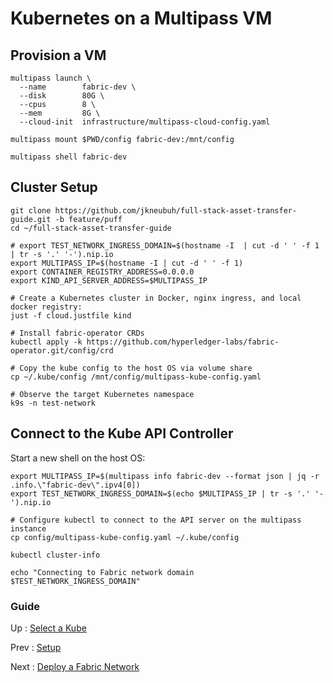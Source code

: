 # Kubernetes on a Multipass VM 

## Provision a VM

```shell
multipass launch \
  --name        fabric-dev \
  --disk        80G \
  --cpus        8 \
  --mem         8G \
  --cloud-init  infrastructure/multipass-cloud-config.yaml

multipass mount $PWD/config fabric-dev:/mnt/config

multipass shell fabric-dev

```

## Cluster Setup 

```shell
git clone https://github.com/jkneubuh/full-stack-asset-transfer-guide.git -b feature/puff
cd ~/full-stack-asset-transfer-guide 

# export TEST_NETWORK_INGRESS_DOMAIN=$(hostname -I  | cut -d ' ' -f 1 | tr -s '.' '-').nip.io
export MULTIPASS_IP=$(hostname -I | cut -d ' ' -f 1) 
export CONTAINER_REGISTRY_ADDRESS=0.0.0.0
export KIND_API_SERVER_ADDRESS=$MULTIPASS_IP

# Create a Kubernetes cluster in Docker, nginx ingress, and local docker registry:
just -f cloud.justfile kind

# Install fabric-operator CRDs
kubectl apply -k https://github.com/hyperledger-labs/fabric-operator.git/config/crd

# Copy the kube config to the host OS via volume share 
cp ~/.kube/config /mnt/config/multipass-kube-config.yaml 

```

```shell
# Observe the target Kubernetes namespace 
k9s -n test-network 
```


## Connect to the Kube API Controller 

Start a new shell on the host OS: 

```shell
export MULTIPASS_IP=$(multipass info fabric-dev --format json | jq -r .info.\"fabric-dev\".ipv4[0])
export TEST_NETWORK_INGRESS_DOMAIN=$(echo $MULTIPASS_IP | tr -s '.' '-').nip.io

# Configure kubectl to connect to the API server on the multipass instance 
cp config/multipass-kube-config.yaml ~/.kube/config 

kubectl cluster-info

echo "Connecting to Fabric network domain $TEST_NETWORK_INGRESS_DOMAIN"

```


### Guide 

Up : [Select a Kube](10-kube.md)

Prev : [Setup](00-setup.md)

Next : [Deploy a Fabric Network](20-fabric.md)

